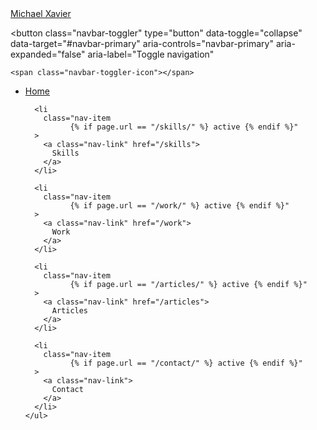 <nav class="navbar fixed-top navbar-expand-lg navbar-dark bg-dark">

  <!-- Logo ------------------------------------------------------------------>
  <a class="navbar-brand font-weight-bold" href="/">
    <i class="fas fa-user-circle mr-2"></i>
    Michael Xavier
  </a>

  <!-- Toggle ---------------------------------------------------------------->
  <button
    class="navbar-toggler"
    type="button"
    data-toggle="collapse"
    data-target="#navbar-primary"
    aria-controls="navbar-primary"
    aria-expanded="false"
    aria-label="Toggle navigation"
  >
    <span class="navbar-toggler-icon"></span>
  </button>

  <!-- Nav Items ------------------------------------------------------------->
  <div class="collapse navbar-collapse" id="navbar-primary">
    <ul class="navbar-nav ml-auto">
      <li
        class="nav-item
              {% if page.url == "/" %} active {% endif %}"
      >
        <a class="nav-link" href="/">
          Home
        </a>
      </li>

      <li
        class="nav-item
              {% if page.url == "/skills/" %} active {% endif %}"
      >
        <a class="nav-link" href="/skills">
          Skills
        </a>
      </li>

      <li
        class="nav-item
              {% if page.url == "/work/" %} active {% endif %}"
      >
        <a class="nav-link" href="/work">
          Work
        </a>
      </li>

      <li
        class="nav-item
              {% if page.url == "/articles/" %} active {% endif %}"
      >
        <a class="nav-link" href="/articles">
          Articles
        </a>
      </li>

      <li
        class="nav-item
              {% if page.url == "/contact/" %} active {% endif %}"
      >
        <a class="nav-link">
          Contact
        </a>
      </li>
    </ul>
  </div>
</nav>

<!-- Buffer ------------------------------------------------------------------>
<div
  class="buffer-navigation"
  style="width:100%; height:70px;"
>
</div>
